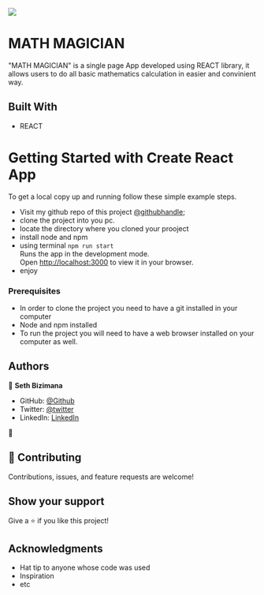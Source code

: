 ![](https://img.shields.io/badge/Microverse-blueviolet)
# MATH MAGICIAN
"MATH MAGICIAN" is a single page App developed using REACT library, it allows users to do all basic mathematics calculation in easier and convinient way.

## Built With

- REACT

# Getting Started with Create React App
To get a local copy up and running follow these simple example steps.
- Visit my github repo of this project [@githubhandle](https://github.com/Sevenpros/maths_magician);
- clone the project into you pc.
- locate the directory where you cloned your prooject
- install node and npm
- using terminal ```npm run start ```  
Runs the app in the development mode.\
Open [http://localhost:3000](http://localhost:3000) to view it in your browser.
- enjoy 

### Prerequisites
- In order to clone the project you need to have a git installed in your computer
- Node and npm installed
- To run the project you will need to have a web browser installed on your computer as well.

## Authors

👤 **Seth Bizimana**

- GitHub: [@Github](https://github.com/Sevenpros)
- Twitter: [@twitter](https://twitter.com/BizimanaSeth)
- LinkedIn: [LinkedIn](https://www.linkedin.com/in/seth-bizimana-2a0624189)

👤
## 🤝 Contributing

Contributions, issues, and feature requests are welcome!

## Show your support

Give a ⭐️ if you like this project!

## Acknowledgments

- Hat tip to anyone whose code was used
- Inspiration
- etc
